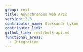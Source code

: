 ```yaml
---
group: rest
title: Asynchronous Web APIs
version: 2.3
contributor_name: Oleksandr Lykun
contributor_link: 
github_link: rest/bulk-api.md
functional_areas:
  - Integration
---
```


